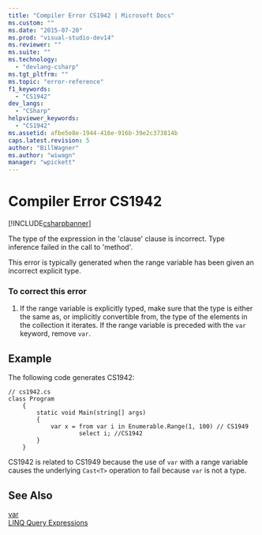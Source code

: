 ```yaml
---
title: "Compiler Error CS1942 | Microsoft Docs"
ms.custom: ""
ms.date: "2015-07-20"
ms.prod: "visual-studio-dev14"
ms.reviewer: ""
ms.suite: ""
ms.technology: 
  - "devlang-csharp"
ms.tgt_pltfrm: ""
ms.topic: "error-reference"
f1_keywords: 
  - "CS1942"
dev_langs: 
  - "CSharp"
helpviewer_keywords: 
  - "CS1942"
ms.assetid: afbe5e8e-1944-416e-916b-39e2c373814b
caps.latest.revision: 5
author: "BillWagner"
ms.author: "wiwagn"
manager: "wpickett"
---
```

# Compiler Error CS1942
[!INCLUDE[csharpbanner](../../../csharp/includes/csharpbanner.md)]

The type of the expression in the 'clause' clause is incorrect. Type inference failed in the call to 'method'.  
  
 This error is typically generated when the range variable has been given an incorrect explicit type.  
  
### To correct this error  
  
1.  If the range variable is explicitly typed, make sure that the type is either the same as, or implicitly convertible from, the type of the elements in the collection it iterates. If the range variable is preceded with the `var` keyword, remove `var`.  
  
## Example  
 The following code generates CS1942:  
  
```  
// cs1942.cs  
class Program  
    {  
        static void Main(string[] args)  
        {  
            var x = from var i in Enumerable.Range(1, 100) // CS1949  
                    select i; //CS1942  
        }  
    }  
```  
  
 CS1942 is related to CS1949 because the use of `var` with a range variable causes the underlying `Cast<T>` operation to fail because `var` is not a type.  
  
## See Also  
 [var](../../../csharp/language-reference/keywords/var.md)   
 [LINQ Query Expressions](../../../csharp/programming-guide/linq-query-expressions/index.md)